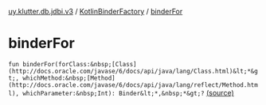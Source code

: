 [uy.klutter.db.jdbi.v3](../index.md) / [KotlinBinderFactory](index.md) / [binderFor](.)


# binderFor

`fun binderFor(forClass:&nbsp;[Class](http://docs.oracle.com/javase/6/docs/api/java/lang/Class.html)&lt;*&gt;, whichMethod:&nbsp;[Method](http://docs.oracle.com/javase/6/docs/api/java/lang/reflect/Method.html), whichParameter:&nbsp;Int): Binder&lt;*,&nbsp;*&gt;?` [(source)](https://github.com/kohesive/klutter/blob/master/db-jdbi-v3-jdk8/src/main/kotlin/uy/klutter/db/jdbi/v3/Factories.kt#L13)



